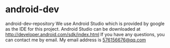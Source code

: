 # android-dev
android-dev-repository
We use Android Studio which is provided by google as the IDE for this project.
Android Studio can be downloaded at http://developer.android.com/sdk/index.html
If you have any questions, you can contact me by email. My email address is 576156676@qq.com
